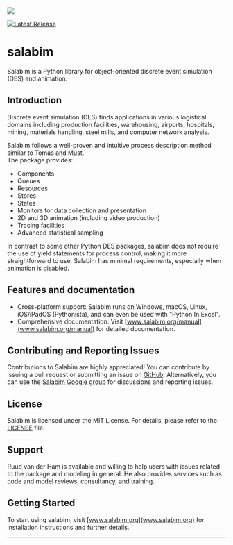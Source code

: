 <img src="https://www.salabim.org/wp-content/uploads/2018/09/cropped-salabim-logo-red-black-with-payoff-e1536663466315.png" />

[![Latest Release](https://img.shields.io/badge/Latest%20Version-24.0.2-blue?logo=github)](https://github.com/salabim/salabim/blob/master/changelog.txt)

# **salabim**

Salabim is a Python library for object-oriented discrete event simulation (DES) and animation.

## Introduction

Discrete event simulation (DES) finds applications in various logistical domains including production facilities, warehousing, airports, hospitals, mining, materials handling, steel mills, and computer network analysis.

Salabim follows a well-proven and intuitive process description method similar to Tomas and Must.</br>The package provides:

- Components
- Queues
- Resources
- Stores
- States
- Monitors for data collection and presentation
- 2D and 3D animation (including video production)
- Tracing facilities
- Advanced statistical sampling

In contrast to some other Python DES packages, salabim does not require the use of yield statements for process control, making it more straightforward to use. Salabim has minimal requirements, especially when animation is disabled.

## Features and documentation

- Cross-platform support: Salabim runs on Windows, macOS, Linux, iOS/iPadOS (Pythonista), and can even be used with "Python In Excel".
- Comprehensive documentation: Visit [www.salabim.org/manual](www.salabim.org/manual) for detailed documentation.

## Contributing and Reporting Issues

Contributions to Salabim are highly appreciated! You can contribute by issuing a pull request or submitting an issue on [GitHub](https://github.com/salabim/salabim). Alternatively, you can use the [Salabim Google group](https://groups.google.com/g/salabim) for discussions and reporting issues.

## License

Salabim is licensed under the MIT License. For details, please refer to the [LICENSE](LICENSE) file.

## Support

Ruud van der Ham is available and willing to help users with issues related to the package and modeling in general. He also provides services such as code and model reviews, consultancy, and training.

## Getting Started

To start using salabim, visit [www.salabim.org](www.salabim.org) for installation instructions and further details.

---

